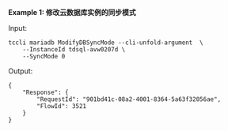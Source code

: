 **Example 1: 修改云数据库实例的同步模式**



Input: 

```
tccli mariadb ModifyDBSyncMode --cli-unfold-argument  \
    --InstanceId tdsql-avw0207d \
    --SyncMode 0
```

Output: 
```
{
    "Response": {
        "RequestId": "901bd41c-08a2-4001-8364-5a63f32056ae",
        "FlowId": 3521
    }
}
```

